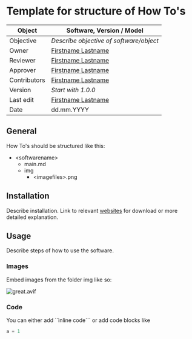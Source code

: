 # Template for structure of How To's

| Object       | Software, Version / Model                                 |
| ------------ | --------------------------------------------------------- |
| Objective    | _Describe objective of software/object_                   |
| Owner        | [Firstname Lastname](mailto:firstname.lastname@domain.de) |
| Reviewer     | [Firstname Lastname](mailto:firstname.lastname@domain.de) |
| Approver     | [Firstname Lastname](mailto:firstname.lastname@domain.de) |
| Contributors | [Firstname Lastname](mailto:firstname.lastname@domain.de) |
| Version      | _Start with 1.0.0_                                        |
| Last edit    | [Firstname Lastname](mailto:firstname.lastname@domain.de) |
| Date         | dd.mm.YYYY                                                |

## General

How To's should be structured like this:

- \<softwarename\>
  - main.md
  - img
    - \<imagefiles\>.png

## Installation

Describe installation. Link to relevant [websites](https://git-scm.com/book/en/v2/Getting-Started-Installing-Git) for download or more detailed explanation.

## Usage

Describe steps of how to use the software.

### Images

Embed images from the folder img like so:

![great.avif](img/great.avif)

### Code

You can either add ``ìnline code``` or add code blocks like

```python
a = 1
```
